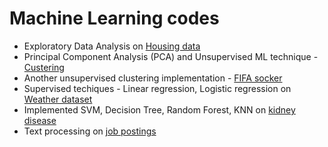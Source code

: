 # Machine Learning codes

- Exploratory Data Analysis on [Housing data](https://github.com/wellia/Machine_Learning/blob/main/housing_EDA.ipynb)
- Principal Component Analysis (PCA) and Unsupervised ML technique - [Custering](https://github.com/wellia/Machine_Learning/blob/main/clustering_PCA.ipynb)
- Another unsupervised clustering implementation - [FIFA socker](https://github.com/wellia/Machine_Learning/blob/main/fifaSocker_clustering.ipynb)
- Supervised techiques - Linear regression, Logistic regression on [Weather dataset](https://github.com/wellia/Machine_Learning/blob/main/weather_linear_logistic_regression.ipynb)
- Implemented SVM, Decision Tree, Random Forest, KNN on [kidney disease](https://github.com/wellia/Machine_Learning/blob/main/kidneyDisease_tree_classification.ipynb)
- Text processing on [job postings](https://github.com/wellia/Machine_Learning/blob/main/jobPostings_EDA_textProcessing.ipynb)
